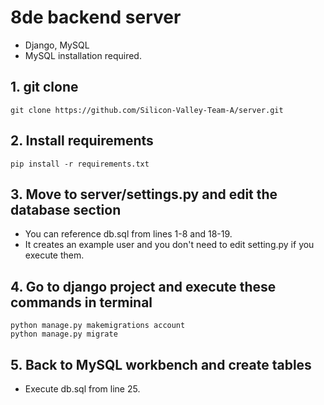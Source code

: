 # 8de backend server
* Django, MySQL
* MySQL installation required.

## 1. git clone
 ```
 git clone https://github.com/Silicon-Valley-Team-A/server.git
 ```

## 2. Install requirements
 ```
 pip install -r requirements.txt
 ```

## 3. Move to server/settings.py and edit the database section
 * You can reference db.sql from lines 1-8 and 18-19.
 * It creates an example user and you don't need to edit setting.py if you execute them.

## 4. Go to django project and execute these commands in terminal
 ```
 python manage.py makemigrations account
 python manage.py migrate
 ```

## 5. Back to MySQL workbench and create tables
 * Execute db.sql from line 25.